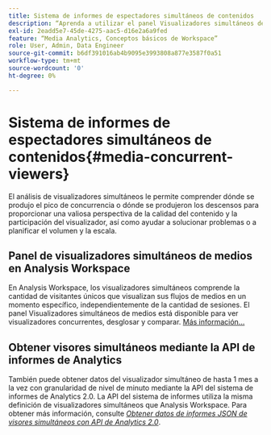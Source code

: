 ```yaml
---
title: Sistema de informes de espectadores simultáneos de contenidos
description: “Aprenda a utilizar el panel Visualizadores simultáneos de medios para analizar los visualizadores simultáneos y comprender la concurrencia máxima y las bajas”.
exl-id: 2eadd5e7-45de-4275-aac5-d16e2a6a9fed
feature: “Media Analytics, Conceptos básicos de Workspace”
role: User, Admin, Data Engineer
source-git-commit: b6df391016ab4b9095e3993808a877e3587f0a51
workflow-type: tm+mt
source-wordcount: '0'
ht-degree: 0%

---
```


# Sistema de informes de espectadores simultáneos de contenidos{#media-concurrent-viewers}

El análisis de visualizadores simultáneos le permite comprender dónde se produjo el pico de concurrencia o dónde se produjeron los descensos para proporcionar una valiosa perspectiva de la calidad del contenido y la participación del visualizador, así como ayudar a solucionar problemas o a planificar el volumen y la escala.

## Panel de visualizadores simultáneos de medios en Analysis Workspace

En Analysis Workspace, los visualizadores simultáneos comprende la cantidad de visitantes únicos que visualizan sus flujos de medios en un momento específico, independientemente de la cantidad de sesiones. El panel Visualizadores simultáneos de medios está disponible para ver visualizadores concurrentes, desglosar y comparar. [Más información...](https://experienceleague.adobe.com/docs/analytics/analyze/analysis-workspace/panels/media-concurrent-viewers.html?lang=es)

## Obtener visores simultáneos mediante la API de informes de Analytics

También puede obtener datos del visualizador simultáneo de hasta 1 mes a la vez con granularidad de nivel de minuto mediante la API del sistema de informes de Analytics 2.0. La API del sistema de informes utiliza la misma definición de visualizadores simultáneos que Analysis Workspace.  Para obtener más información, consulte [_*Obtener datos de informes JSON de visores simultáneos con API de Analytics 2.0*_](/help/media-reports/media-default-reports/get-concurrent-json20.md).
